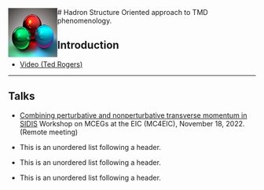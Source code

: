 
<img style="float: left;" alt="" src="images/3quarks.png" width="100" height="100">  
#   Hadron Structure Oriented approach to TMD phenomenology. 


## Introduction
*   <a href="https://www.youtube.com/watch?v=7Wqx9yhBXuI&t=4382s" target="_blank"> Video (Ted Rogers) </a>

* * *

##  Talks
*   <a href="https://github.com/hso-tmd/hso-tmd.github.io/blob/main/slides/tr/MC_EIC_2022.pdf" target="_blank"> Combining perturbative and nonperturbative transverse momentum in SIDIS</a> Workshop on MCEGs at the EIC (MC4EIC), November 18, 2022. (Remote meeting)

*   This is an unordered list following a header.
*   This is an unordered list following a header.
*   This is an unordered list following a header.
